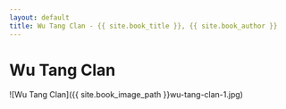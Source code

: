 ```yaml
---
layout: default
title: Wu Tang Clan - {{ site.book_title }}, {{ site.book_author }}
---
```


# Wu Tang Clan

![Wu Tang Clan]({{ site.book_image_path }}wu-tang-clan-1.jpg)
